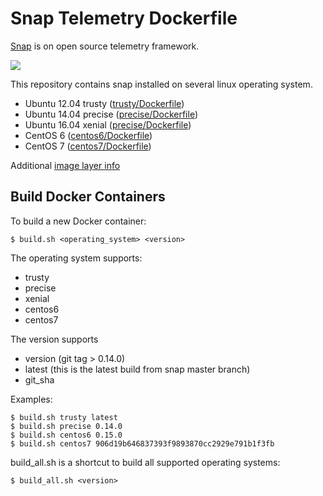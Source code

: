 # Snap Telemetry Dockerfile

[Snap](http://snap-telemetry.io/) is on open source telemetry framework.

[![](https://images.microbadger.com/badges/image/nanliu/snap.svg)](http://microbadger.com/images/nanliu/snap)

This repository contains snap installed on several linux operating system. 

* Ubuntu 12.04 trusty ([trusty/Dockerfile](https://github.com/nanliu/snap_docker/blob/master/trusty/Dockerfile))
* Ubuntu 14.04 precise ([precise/Dockerfile](https://github.com/nanliu/snap_docker/blob/master/precise/Dockerfile))
* Ubuntu 16.04 xenial ([precise/Dockerfile](https://github.com/nanliu/snap_docker/blob/master/xenial/Dockerfile))
* CentOS 6 ([centos6/Dockerfile](https://github.com/nanliu/snap_docker/blob/master/centos6/Dockerfile))
* CentOS 7 ([centos7/Dockerfile](https://github.com/nanliu/snap_docker/blob/master/centos7/Dockerfile))

Additional [image layer info](https://microbadger.com/#/images/nanliu/snap)

## Build Docker Containers

To build a new Docker container:
```
$ build.sh <operating_system> <version>
```

The operating system supports:
* trusty
* precise
* xenial
* centos6
* centos7

The version supports
* version (git tag > 0.14.0)
* latest (this is the latest build from snap master branch)
* git_sha

Examples:
```
$ build.sh trusty latest
$ build.sh precise 0.14.0
$ build.sh centos6 0.15.0
$ build.sh centos7 906d19b646837393f9893870cc2929e791b1f3fb
```

build_all.sh is a shortcut to build all supported operating systems:
```
$ build_all.sh <version>
```
